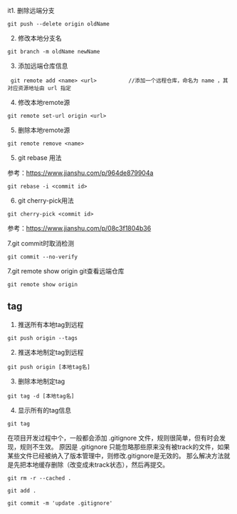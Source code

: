 it1. 删除远端分支

```
git push --delete origin oldName
```

2. 修改本地分支名

```
git branch -m oldName newName
```

3. 添加远端仓库信息

```
 git remote add <name> <url>          //添加一个远程仓库，命名为 name ，其对应资源地址由 url 指定
```

4. 修改本地remote源

```
git remote set-url origin <url>
```

5. 删除本地remote源

```
git remote remove <name>
```

5. git rebase 用法

参考：https://www.jianshu.com/p/964de879904a

```
git rebase -i <commit id>
```



6. git cherry-pick用法

```
git cherry-pick <commit id>
```



参考：https://www.jianshu.com/p/08c3f1804b36



7.git commit时取消检测

```
git commit --no-verify
```

7.git remote show origin git查看远端仓库

```
git remote show origin
```

## tag

1. 推送所有本地tag到远程

```
git push origin --tags
```

2. 推送本地制定tag到远程

```
git push origin [本地tag名] 
```

3. 删除本地制定tag

```
git tag -d [本地tag名] 
```

4. 显示所有的tag信息

```
git tag
```



在项目开发过程中个，一般都会添加 .gitignore 文件，规则很简单，但有时会发现，规则不生效。
原因是 .gitignore 只能忽略那些原来没有被track的文件，如果某些文件已经被纳入了版本管理中，则修改.gitignore是无效的。
那么解决方法就是先把本地缓存删除（改变成未track状态），然后再提交。

```
git rm -r --cached .

git add .

git commit -m 'update .gitignore'
```
